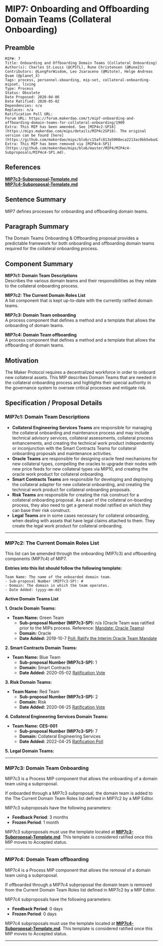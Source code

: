 # MIP7: Onboarding and Offboarding Domain Teams (Collateral Onboarding)

## Preamble

```
MIP#: 7
Title: Onboarding and Offboarding Domain Teams (Collateral Onboarding)
Author(s): Charles St.Louis (@CPSTL), Rune Christensen (@Rune23)
Contributors: @LongForWisdom, Leo Jsaraceno (@Mitote), Helge Andreas Qvam (@planet_X)
Tags: process, personnel-xboarding, mip-set, collateral-onboarding-mipset, living
Type: Process
Status: Obsolete
Date Proposed: 2020-04-06
Date Ratified: 2020-05-02
Dependencies: n/a
Replaces: n/a
Ratification Poll URL: 
Forum URL: https://forum.makerdao.com/t/mip7-onboarding-and-offboarding-domain-teams-for-collateral-onboarding/1909
Extra: This MIP has been amended. See [MIP4c2-SP18](https://mips.makerdao.com/mips/details/MIP4c2SP18). The original version can be found [here](https://github.com/makerdao/mips/blob/c15afc813a5008eca2213ac0bb5eba42fbdf9403/MIP7/mip7.md).
Extra: This MIP has been removed via [MIP4c4-SP1](https://github.com/makerdao/mips/blob/master/MIP4/MIP4c4-Subproposals/MIP4c4-SP1.md).
```

## References

**[MIP7c3-Subproposal-Template.md](MIP7c3-Subproposal-Template.md)**  
**[MIP7c4-Subproposal-Template.md](MIP7c4-Subproposal-Template.md)**  

## Sentence Summary

MIP7 defines processes for onboarding and offboarding domain teams.

## Paragraph Summary

The Domain Teams Onboarding & Offboarding proposal provides a predictable framework for both onboarding and offboarding domain teams required for the collateral onboarding process.

## Component Summary

**MIP7c1: Domain Team Descriptions**  
Describes the various domain teams and their responsibilities as they relate to the collateral onboarding process.

**MIP7c2: The Current Domain Roles List**  
A list component that is kept up-to-date with the currently ratified domain teams.

**MIP7c3: Domain Team onboarding**  
A process component that defines a method and a template that allows the onboarding of domain teams.

**MIP7c4: Domain Team offboarding**  
A process component that defines a method and a template that allows the offboarding of domain teams.

## Motivation

The Maker Protocol requires a decentralized workforce in order to onboard new collateral assets. This MIP  describes Domain Teams that are needed in the collateral onboarding process and highlights their special authority in the governance system to oversee critical processes and mitigate risk.

## Specification / Proposal Details

### MIP7c1: Domain Team Descriptions

- **Collateral Engineering Services Teams** are responsible for managing the collateral onboarding and maintenance process and may include technical advisory services, collateral assessments, collateral process enhancements, and creating the technical work product independently or inconjunction with the Smart Contracts Teams for collateral onboarding proposals and maintenance activities.
- **Oracle Teams** are responsible for designing oracle feed mechanisms for new collateral types, compelling the oracles to upgrade their nodes with new price feeds for new collateral types via MIP10, and creating the oracle work product for collateral onboarding.
- **Smart Contracts Teams** are responsible for developing and deploying the collateral adapter for new collateral onboarding, and creating the technical work product for collateral onboarding proposals.
- **Risk Teams** are responsible for creating the risk construct for a collateral onboarding proposal. As a part of the collateral on-boarding process, they also need to get a general model ratified on which they can base their risk construct.
- **Legal Teams** are in some cases necessary for collateral onboarding, when dealing with assets that have legal claims attached to them. They create the legal work product for collateral onboarding.

---

### MIP7c2: The Current Domain Roles List

This list can be amended through the onboarding (MIP7c3) and offboarding components (MIP7c4) of MIP7.

**Entries into this list should follow the following template:**

```
Team Name: The name of the onboarded domain team.
- Sub-proposal Number (MIP7c3-SP): #
- Domain: The domain in which the team operates.
- Date Added: (yyyy-mm-dd)
```

**Active Domain Teams List**

**1. Oracle Domain Teams:**
- **Team Name:** Green Team
    - **Sub-proposal Number (MIP7c3-SP):** n/a (Oracle Team was ratified prior to the MIPs process. Reference: [Mandate: Oracle Teams](https://forum.makerdao.com/t/mandate-oracle-teams/443))
    - **Domain:** Oracle
    - **Date Added:** 2019-10-7 [Poll: Ratify the Interim Oracle Team Mandate](https://vote.makerdao.com/polling-proposal/qmas1bqrquo2h41qv4fa8hpek9ukb7dlwtpkpn62r5hhmq)

**2. Smart Contracts Domain Teams:**

- **Team Name:** Blue Team
    - **Sub-proposal Number (MIP7c3-SP):** 1
    - **Domain:** Smart Contracts
    - **Date Added:** 2020-05-02 [Ratification Vote](https://vote.makerdao.com/executive-proposal/lower-usdc-sf-add-wbtc-ratify-the-initial-mips-and-subproposals)

**3. Risk Domain Teams:**
- **Team Name:** Red Team
    - **Sub-proposal Number (MIP7c3-SP):** 2
    - **Domain:** Risk
    - **Date Added:** 2020-06-25 [Ratification Vote](https://mkrgov.science/executive/0x1d51ca29e35b6ce30167f634dd21376da1341d9b)

**4. Collateral Engineering Services Domain Teams:**
- **Team Name: CES-001**
    - **Sub-proposal Number (MIP7c3-SP):** 7
    - **Domain:** Collateral Engineering Services
    - **Date Added:** 2022-04-25 [Ratification Poll](https://vote.makerdao.com/polling/QmVAD1ZD)

**5. Legal Domain Teams:**

---
### MIP7c3: Domain Team Onboarding

MIP7c3 is a Process MIP component that allows the onboarding of a domain team using a subproposal. 

If onboarded through a MIP7c3 subproposal, the domain team is added to the The Current Domain Team Roles list defined in MIP7c2 by a MIP Editor.

MIP7c3 subproposals have the following parameters:
- **Feedback Period**: 3 months
- **Frozen Period**: 1 month

MIP7c3 subproposals must use the template located at  **[MIP7c3-Subproposal-Template.md](MIP7c3-Subproposal-Template.md)**. This template is considered ratified once this MIP moves to Accepted status.

---

### MIP7c4: Domain Team offboarding

MIP7c4 is a Process MIP component that allows the removal of a domain team using a subproposal.

If offboarded through a MIP7c4 subproposal the domain team is removed from the Current Domain Team Roles list defined in MIP7c2 by a MIP Editor.

 MIP7c4 subproposals have the following parameters:
- **Feedback Period**: 0 days
- **Frozen Period**: 0 days

MIP7c4 subproposals must use the template located at  **[MIP7c4-Subproposal-Template.md](MIP7c4-Subproposal-Template.md)**. This template is considered ratified once this MIP moves to Accepted status.

---
